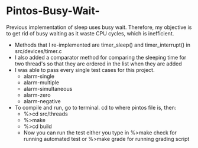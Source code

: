 # Pintos-Busy-Wait-
Previous implementation of sleep uses busy wait. Therefore, my objective is to get rid of busy waiting as it waste CPU cycles, which is inefficient.

  - Methods that I re-implemented are timer_sleep() and timer_interrupt() in src/devices/timer.c
  - I also added a comparator method for comparing the sleeping time for two thread's so that they are ordered in the list when they are added
  - I was able to pass every single test cases for this project. 
      - alarm-single
      - alarm-multiple
      - alarm-simultaneous  
      - alarm-zero
      - alarm-negative
  - To compile and run, go to terminal. cd to where pintos file is, then:
      - %>cd src/threads
      - %>make 
      - %>cd build
      - Now you can run the test either you type in %>make check for running automated test or %>make grade for running grading script
